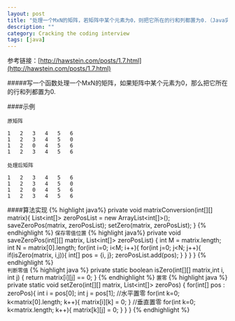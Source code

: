 ```yaml
---
layout: post
title: "处理一个MxN的矩阵，若矩阵中某个元素为0，则把它所在的行和列都置为0.（Java实现）"
description: ""
category: Cracking the coding interview
tags: [java]
---
```



参考链接：[http://hawstein.com/posts/1.7.html](http://hawstein.com/posts/1.7.html)

#####写一个函数处理一个MxN的矩阵，如果矩阵中某个元素为0，那么把它所在的行和列都置为0.

####示例
    
`原矩阵`
    
    1   2   3   4   5   6
    1   2   3   4   5   0
    1   2   0   4   5   6
    1   2   3   4   5   6

`处理后矩阵`
    
    1   2   3   4   5   6
    1   2   3   4   5   0
    1   2   0   4   5   6
    1   2   3   4   5   6

####算法实现
{% highlight java%}
private void matrixConversion(int[][] matrix){
    List<int[]> zeroPosList = new ArrayList<int[]>();
    saveZeroPos(matrix, zeroPosList);
    setZero(matrix, zeroPosList);
}
{% endhighlight %}
`保存零值位置`
{% highlight java%}
private void saveZeroPos(int[][] matrix, List<int[]> zeroPosList) {
    int M = matrix.length;
    int N = matrix[0].length;
    for(int i=0; i<M; i++){
        for(int j=0; j<N; j++){
            if(isZero(matrix, i,j)){
                int[] pos = {i, j};
                zeroPosList.add(pos);
            }
        }
    }
}
{% endhighlight %}    
`判断零值`
{% highlight java %}
private static boolean isZero(int[][] matrix,int i, int j) {
    return matrix[i][j] == 0;
}
{% endhighlight %}
`置零`
{% highlight java %}
private static void setZero(int[][] matrix, List<int[]> zeroPos) {
    for(int[] pos : zeroPos){
        int i = pos[0];
        int j = pos[1];
        //水平置零
        for(int k=0; k<matrix[0].length; k++){
            matrix[i][k] = 0;
        }
        //垂直置零
        for(int k=0; k<matrix.length; k++){
            matrix[k][j] = 0;
        }
    }
}
{% endhighlight %}